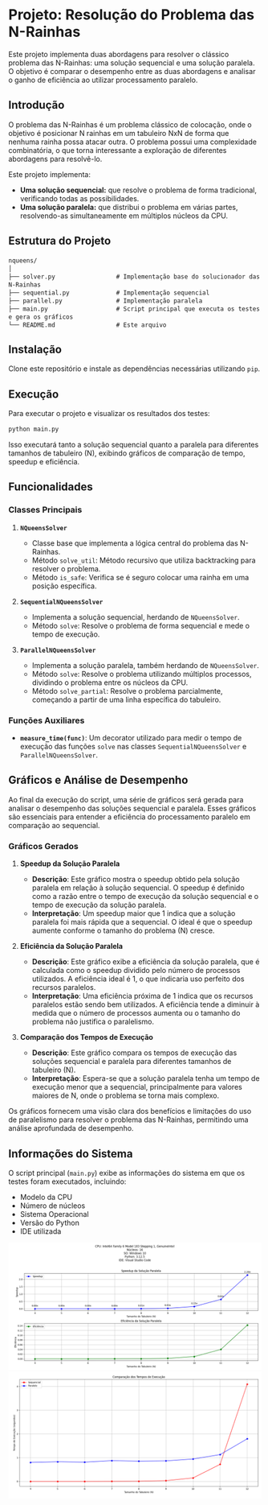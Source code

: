 # Projeto: Resolução do Problema das N-Rainhas

Este projeto implementa duas abordagens para resolver o clássico problema das N-Rainhas: uma solução sequencial e uma solução paralela. O objetivo é comparar o desempenho entre as duas abordagens e analisar o ganho de eficiência ao utilizar processamento paralelo.


## Introdução

O problema das N-Rainhas é um problema clássico de colocação, onde o objetivo é posicionar N rainhas em um tabuleiro NxN de forma que nenhuma rainha possa atacar outra. O problema possui uma complexidade combinatória, o que torna interessante a exploração de diferentes abordagens para resolvê-lo.

Este projeto implementa:
- **Uma solução sequencial:** que resolve o problema de forma tradicional, verificando todas as possibilidades.
- **Uma solução paralela:** que distribui o problema em várias partes, resolvendo-as simultaneamente em múltiplos núcleos da CPU.

## Estrutura do Projeto

```
nqueens/
│
├── solver.py                 # Implementação base do solucionador das N-Rainhas
├── sequential.py             # Implementação sequencial
├── parallel.py               # Implementação paralela
├── main.py                   # Script principal que executa os testes e gera os gráficos
└── README.md                 # Este arquivo
```

## Instalação

Clone este repositório e instale as dependências necessárias utilizando `pip`.

## Execução

Para executar o projeto e visualizar os resultados dos testes:

```bash
python main.py
```

Isso executará tanto a solução sequencial quanto a paralela para diferentes tamanhos de tabuleiro (N), exibindo gráficos de comparação de tempo, speedup e eficiência.

## Funcionalidades

### Classes Principais

1. **`NQueensSolver`**
   - Classe base que implementa a lógica central do problema das N-Rainhas.
   - Método `solve_util`: Método recursivo que utiliza backtracking para resolver o problema.
   - Método `is_safe`: Verifica se é seguro colocar uma rainha em uma posição específica.

2. **`SequentialNQueensSolver`**
   - Implementa a solução sequencial, herdando de `NQueensSolver`.
   - Método `solve`: Resolve o problema de forma sequencial e mede o tempo de execução.

3. **`ParallelNQueensSolver`**
   - Implementa a solução paralela, também herdando de `NQueensSolver`.
   - Método `solve`: Resolve o problema utilizando múltiplos processos, dividindo o problema entre os núcleos da CPU.
   - Método `solve_partial`: Resolve o problema parcialmente, começando a partir de uma linha específica do tabuleiro.

### Funções Auxiliares

- **`measure_time(func)`**: Um decorator utilizado para medir o tempo de execução das funções `solve` nas classes `SequentialNQueensSolver` e `ParallelNQueensSolver`.

## Gráficos e Análise de Desempenho

Ao final da execução do script, uma série de gráficos será gerada para analisar o desempenho das soluções sequencial e paralela. Esses gráficos são essenciais para entender a eficiência do processamento paralelo em comparação ao sequencial. 

### Gráficos Gerados

1. **Speedup da Solução Paralela**
   - **Descrição**: Este gráfico mostra o speedup obtido pela solução paralela em relação à solução sequencial. O speedup é definido como a razão entre o tempo de execução da solução sequencial e o tempo de execução da solução paralela.
   - **Interpretação**: Um speedup maior que 1 indica que a solução paralela foi mais rápida que a sequencial. O ideal é que o speedup aumente conforme o tamanho do problema (N) cresce.

2. **Eficiência da Solução Paralela**
   - **Descrição**: Este gráfico exibe a eficiência da solução paralela, que é calculada como o speedup dividido pelo número de processos utilizados. A eficiência ideal é 1, o que indicaria uso perfeito dos recursos paralelos.
   - **Interpretação**: Uma eficiência próxima de 1 indica que os recursos paralelos estão sendo bem utilizados. A eficiência tende a diminuir à medida que o número de processos aumenta ou o tamanho do problema não justifica o paralelismo.

3. **Comparação dos Tempos de Execução**
   - **Descrição**: Este gráfico compara os tempos de execução das soluções sequencial e paralela para diferentes tamanhos de tabuleiro (N).
   - **Interpretação**: Espera-se que a solução paralela tenha um tempo de execução menor que a sequencial, principalmente para valores maiores de N, onde o problema se torna mais complexo.

Os gráficos fornecem uma visão clara dos benefícios e limitações do uso de paralelismo para resolver o problema das N-Rainhas, permitindo uma análise aprofundada de desempenho.

## Informações do Sistema

O script principal (`main.py`) exibe as informações do sistema em que os testes foram executados, incluindo:

- Modelo da CPU
- Número de núcleos
- Sistema Operacional
- Versão do Python
- IDE utilizada

![Grafico](./Figure_1.png)
![Grafico2](./Figure_2.png)

